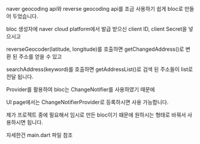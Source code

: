 naver geocoding api와 reverse geocoding api를 조금 사용하기 쉽게 bloc로 만들어 두었습니다.

bloc 생성자에 naver cloud platform에서 발급 받으신 client ID, client Secret을 넣으시고

reverseGeocoder(latitude, longitude)를 호출하면 getChangedAddress()로 변환 된 주소를 얻을 수 있고

searchAddress(keyword)를 호출하면 getAddressList()로 검색 된 주소들이 list로 전달 됩니다.

Provider를 활용하여 bloc는 ChangeNotifier를 사용하였기 때문에

UI page에서는 ChangeNotifierProvider로 등록하시면 사용 가능합니다.

제가 프로젝트 중에 필요해서 임시로 만든 bloc이기 떄문에 원하시는 형태로 바꿔서 사용하시면 됩니다.

자세한건 main.dart 파일 참조


